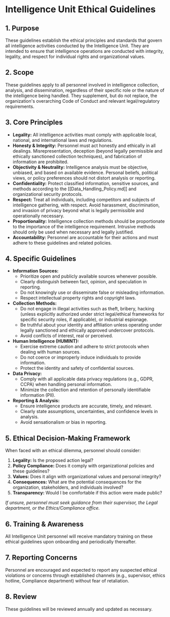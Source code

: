 # Intelligence Unit Ethical Guidelines

## 1. Purpose

These guidelines establish the ethical principles and standards that govern all intelligence activities conducted by the Intelligence Unit. They are intended to ensure that intelligence operations are conducted with integrity, legality, and respect for individual rights and organizational values.

## 2. Scope

These guidelines apply to all personnel involved in intelligence collection, analysis, and dissemination, regardless of their specific role or the nature of the intelligence being handled. They supplement, but do not replace, the organization's overarching Code of Conduct and relevant legal/regulatory requirements.

## 3. Core Principles

- **Legality:** All intelligence activities must comply with applicable local, national, and international laws and regulations.
- **Honesty & Integrity:** Personnel must act honestly and ethically in all dealings. Misrepresentation, deception (beyond legally permissible and ethically sanctioned collection techniques), and fabrication of information are prohibited.
- **Objectivity & Neutrality:** Intelligence analysis must be objective, unbiased, and based on available evidence. Personal beliefs, political views, or policy preferences should not distort analysis or reporting.
- **Confidentiality:** Protect classified information, sensitive sources, and methods according to the [[Data_Handling_Policy.md]] and organizational security protocols.
- **Respect:** Treat all individuals, including competitors and subjects of intelligence gathering, with respect. Avoid harassment, discrimination, and invasion of privacy beyond what is legally permissible and operationally necessary.
- **Proportionality:** Intelligence collection methods should be proportionate to the importance of the intelligence requirement. Intrusive methods should only be used when necessary and legally justified.
- **Accountability:** Personnel are accountable for their actions and must adhere to these guidelines and related policies.

## 4. Specific Guidelines

- **Information Sources:**
    - Prioritize open and publicly available sources whenever possible.
    - Clearly distinguish between fact, opinion, and speculation in reporting.
    - Do not knowingly use or disseminate false or misleading information.
    - Respect intellectual property rights and copyright laws.
- **Collection Methods:**
    - Do not engage in illegal activities such as theft, bribery, hacking (unless explicitly authorized under strict legal/ethical frameworks for specific security roles, if applicable), or industrial espionage.
    - Be truthful about your identity and affiliation unless operating under legally sanctioned and ethically approved undercover protocols.
    - Avoid conflicts of interest, real or perceived.
- **Human Intelligence (HUMINT):**
    - Exercise extreme caution and adhere to strict protocols when dealing with human sources.
    - Do not coerce or improperly induce individuals to provide information.
    - Protect the identity and safety of confidential sources.
- **Data Privacy:**
    - Comply with all applicable data privacy regulations (e.g., GDPR, CCPA) when handling personal information.
    - Minimize the collection and retention of personally identifiable information (PII).
- **Reporting & Analysis:**
    - Ensure intelligence products are accurate, timely, and relevant.
    - Clearly state assumptions, uncertainties, and confidence levels in analysis.
    - Avoid sensationalism or bias in reporting.

## 5. Ethical Decision-Making Framework

When faced with an ethical dilemma, personnel should consider:
1.  **Legality:** Is the proposed action legal?
2.  **Policy Compliance:** Does it comply with organizational policies and these guidelines?
3.  **Values:** Does it align with organizational values and personal integrity?
4.  **Consequences:** What are the potential consequences for the organization, stakeholders, and individuals involved?
5.  **Transparency:** Would I be comfortable if this action were made public?

*If unsure, personnel must seek guidance from their supervisor, the Legal department, or the Ethics/Compliance office.*

## 6. Training & Awareness

All Intelligence Unit personnel will receive mandatory training on these ethical guidelines upon onboarding and periodically thereafter.

## 7. Reporting Concerns

Personnel are encouraged and expected to report any suspected ethical violations or concerns through established channels (e.g., supervisor, ethics hotline, Compliance department) without fear of retaliation.

## 8. Review

These guidelines will be reviewed annually and updated as necessary. 